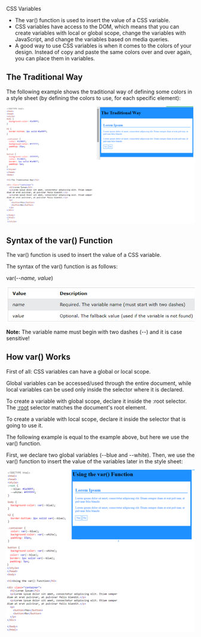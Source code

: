 CSS Variables

-   The var() function is used to insert the value of a CSS variable.
-   CSS variables have access to the DOM, which means that you can create variables with local or global scope, change the variables with JavaScript, and change the variables based on media queries.
-   A good way to use CSS variables is when it comes to the colors of your design. Instead of copy and paste the same colors over and over again, you can place them in variables.

## The Traditional Way

The following example shows the traditional way of defining some colors in a style sheet (by defining the colors to use, for each specific element):

![](media/eeb0afdabd81fec49ba64f6abfa87815.png)

## Syntax of the var() Function

The var() function is used to insert the value of a CSS variable.

The syntax of the var() function is as follows:

var(--*name, value*)

![](media/00b5116a9746c68357e0e7acc6e65666.png)

**Note:** The variable name must begin with two dashes (--) and it is case sensitive!

## How var() Works

First of all: CSS variables can have a global or local scope.

Global variables can be accessed/used through the entire document, while local variables can be used only inside the selector where it is declared.

To create a variable with global scope, declare it inside the :root selector. The [:root](https://www.w3schools.com/cssref/sel_root.asp) selector matches the document's root element.

To create a variable with local scope, declare it inside the selector that is going to use it.

The following example is equal to the example above, but here we use the var() function.

First, we declare two global variables (--blue and --white). Then, we use the var() function to insert the value of the variables later in the style sheet:

![](media/abaa5813f0707f90fcf412bbd41fd634.png)
